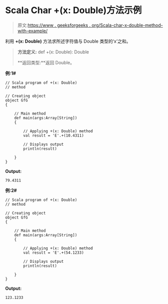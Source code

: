 # Scala Char +(x: Double)方法示例

> 原文:[https://www . geeksforgeeks . org/Scala-char-x-double-method-with-example/](https://www.geeksforgeeks.org/scala-char-x-double-method-with-example/)

利用 **+(x: Double)** 方法求所述字符值与 Double 类型的‘x’之和。

> **方法定义:** def +(x: Double): Double
> 
> **返回类型:**返回 Double。

**例:1#**

```
// Scala program of +(x: Double)
// method

// Creating object
object GfG
{ 

    // Main method
    def main(args:Array[String])
    {

        // Applying +(x: Double) method 
        val result = 'E'.+(10.4311)

        // Displays output
        println(result)

    }
} 
```

**Output:**

```
79.4311

```

**例:2#**

```
// Scala program of +(x: Double)
// method

// Creating object
object GfG
{ 

    // Main method
    def main(args:Array[String])
    {

        // Applying +(x: Double) method
        val result = 'E'.+(54.1233)

        // Displays output
        println(result)

    }
} 
```

**Output:**

```
123.1233

```